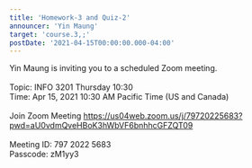 ```yaml
---
title: 'Homework-3 and Quiz-2'
announcer: 'Yin Maung'
target: 'course.3,;'
postDate: '2021-04-15T00:00:00.000-04:00'
---
```


Yin Maung is inviting you to a scheduled Zoom meeting.
&NewLine;  
&NewLine;  
Topic: INFO 3201 Thursday 10:30
&NewLine;  
Time: Apr 15, 2021 10:30 AM Pacific Time (US and Canada)
&NewLine;  
&NewLine;  
Join Zoom Meeting
<https://us04web.zoom.us/j/79720225683?pwd=aU0vdmQveHBoK3hWbVF6bnhhcGFZQT09>
&NewLine;  
&NewLine;  
Meeting ID: 797 2022 5683
&NewLine;  
Passcode: zM1yy3
